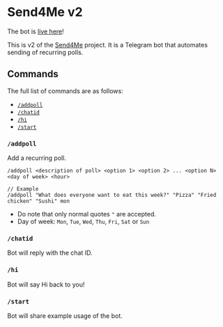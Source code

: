 # Send4Me v2

The bot is [live here](https://t.me/Send4Me2Bot)!

This is v2 of the [Send4Me](https://github.com/szenius/send4me) project. It is a Telegram bot that automates sending of recurring polls.

## Commands

The full list of commands are as follows:

- [`/addpoll`](#addpoll)
- [`/chatid`](#chatid)
- [`/hi`](#hi)
- [`/start`](#start)

### `/addpoll`

Add a recurring poll.

```text
/addpoll <description of poll> <option 1> <option 2> ... <option N> <day of week> <hour>

// Example
/addpoll "What does everyone want to eat this week?" "Pizza" "Fried chicken" "Sushi" mon
```

- Do note that only normal quotes `"` are accepted.
- Day of week: `Mon`, `Tue`, `Wed`, `Thu`, `Fri`, `Sat` or `Sun`

### `/chatid`

Bot will reply with the chat ID.

### `/hi`

Bot will say Hi back to you!

### `/start`

Bot will share example usage of the bot.
